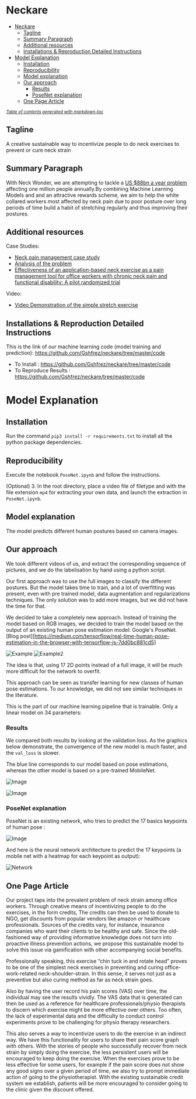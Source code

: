 # Neckare

- [Neckare](#neckare)
  * [Tagline](#tagline)
  * [Summary Paragraph](#summary-paragraph)
  * [Additional resources](#additional-resources)
  * [Installations & Reproduction Detailed Instructions](#installations---reproduction-detailed-instructions)
- [Model Explanation](#model-explanation)
  * [Installation](#installation)
  * [Reproducibility](#reproducibility)
  * [Model explanation](#model-explanation)
  * [Our approach](#our-approach)
    + [Results](#results)
    + [PoseNet explanation](#posenet-explanation)
  * [One Page Article](#one-page-article)

<small><i><a href='http://ecotrust-canada.github.io/markdown-toc/'>Table of contents generated with markdown-toc</a></i></small>


## Tagline

A creative sustainable way to incentivize people to do neck exercises to prevent or cure neck strain 

## Summary Paragraph

With Neck Wonder, we are attempting to tackle a [US $88bn a year problem](https://www.theguardian.com/society/2017/feb/10/epidemic-of-untreatable-back-and-neck-pain-costs-billions-study-finds) affecting one million people annually.By combining Machine Learning Models and and an attractive rewards scheme, we aim to help the white collared workers most affected by neck pain due to poor posture over long periods of time build a habit of stretching regularly and thus improving their postures. 


## Additional resources

Case Studies:
- [Neck pain management case study](https://www.physio-pedia.com/The_Management_of_Neck_pain:_A_Case_Study)
- [Analysis of the problem](https://www.theguardian.com/society/2017/feb/10/epidemic-of-untreatable-back-and-neck-pain-costs-billions-study-finds)
- [Effectiveness of an application-based neck exercise as a pain management tool for office workers with chronic neck pain and functional disability: A pilot randomized trial](https://www-sciencedirect-com.libproxy1.nus.edu.sg/science/article/pii/S1876382017300987#!)

Video:
- [Video Demonstration of the simple stretch exercise]()

## Installations & Reproduction Detailed Instructions

This is the link of our machine learning code (model training and prediction):
https://github.com/Gshfrez/neckare/tree/master/code

- To Install : https://github.com/Gshfrez/neckare/tree/master/code
- To Reproduce Results : https://github.com/Gshfrez/neckare/tree/master/code


# Model Explanation


## Installation
Run the command `pip3 install -r requirements.txt` to install all the python package dependencies.

## Reproducibility
Execute the notebook `PoseNet.ipynb` and follow the instructions.

(Optional)
3. In the root directory, place a video file of filetype and with the file extension `mp4` for extracting your own data, and launch the extraction in `PoseNet.ipynb`.



## Model explanation
The model predicts different human postures based on camera images.

## Our approach

We took different videos of us, and extract the corresponding sequence of pictures, and we do the labelisation by hand using a python script.

Our first approach was to use the full images to classify the different postures. But the model takes time to train, and a lot of overfitting was present, even with pre trained model, data augmentation and regularizations techniques. The only solution was to add more images, but we did not have the time for that.

We decided to take a completely new approach. Instead of training the model based on RGB images, we decided to train the model based on the output of an existing human pose estimation model: Google's PoseNet. [Blog post][https://medium.com/tensorflow/real-time-human-pose-estimation-in-the-browser-with-tensorflow-js-7dd0bc881cd5]


![Example](img/Example.png)
![Example2](img/Example2.png)

The idea is that, using 17 2D points instead of a full image, it will be much more difficult for the network to overfit.

This approach can be seen as transfer learning for new classes of human pose estimations.
To our knowledge, we did not see similar techniques in the literature.

This is the part of our machine learning pipeline that is trainable. Only a linear model on 34 parameters:



### Results

We compared both results by looking at the validation loss.
As the graphics below demonstrate, the convergence of the new model is much faster, and the `val_loss` is slower.

The blue line corresponds to our model based on pose estimations, whereas the other model is based on a pre-trained MobileNet.

![Image](img/val_loss.png)

![Image](img/val_acc.png)

### PoseNet explanation
PoseNet is an existing network, who tries to predict the 17 basics keypoints of human pose :

![Image](img/pose_basic.png)


And here is the neural network architecture to predict the 17 keypoints (a mobile net with a heatmap for each keypoint as output):

![Network](img/network_keypoint.png)




## One Page Article

Our project taps into the prevalent problem of neck strain among office workers. Through creative means of incentivizing people to do the exercises, in the form credits, The credits can then be used to donate to NGO, get discounts from popular vendors like amazon or healthcare professionals. Sources of the credits vary, for instance, insurance companies who want their clients to be healthy and safe. Since the old-fashioned way of providing informative knowledge does not turn into proactive illness prevention actions, we propose this sustainable model to solve this issue via gamification with other accompanying social benefits.

Professionally speaking, this exercise “chin tuck in and rotate head” proves to be one of the simplest neck exercises in preventing and curing office-work-related neck-shoulder-strain. In this sense, it serves not just as a preventive but also curing method as far as neck strain goes.

Also by having the user record his pain scores (VAS) over time, the individual may see the results vividly. The VAS data that is generated can then be used as a reference for healthcare professionals/physio therapists to discern which exercise might be more effective over others. Too often, the lack of experimental data and the difficulty to conduct control experiments prove to be challenging for physio therapy researchers.

This also serves a way to incentivize users to do the exercise in an indirect way. We have this functionality for users to share their pain score graph with others. With the stories of people who successfully recover from neck strain by simply doing the exercise, the less persistent users will be encouraged to keep doing the exercise. When the exercises prove to be less effective for some users, for example if the pain score does not show any good signs over a given period of time, we also try to prompt immediate action of going to the physiotherapist. With the existing sustainable credit system we establish, patients will be more encouraged to consider going to the clinic given the discount offered.

